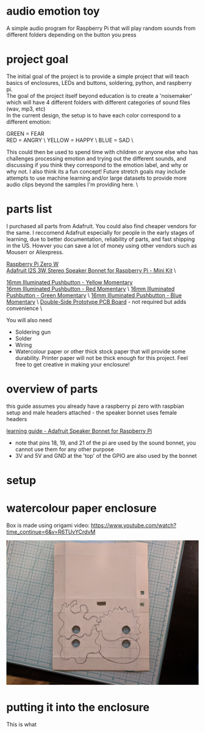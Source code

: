 # audio emotion toy

A simple audio program for Raspberry Pi that will play random sounds from different folders depending on the button you press

# project goal

The initial goal of the project is to provide a simple project that will teach basics of enclosures, LEDs and buttons, soldering, python, and raspberry pi. \
The goal of the project itself beyond education is to create a 'noisemaker' which will have 4 different folders with different categories of sound files (wav, mp3, etc) \
In the current design, the setup is to have each color correspond to a different emotion: 

GREEN = FEAR \
RED = ANGRY \ 
YELLOW = HAPPY \ 
BLUE = SAD \ 

This could then be used to spend time with children or anyone else who has challenges processing emotion and trying out the different sounds, and discussing if you think they correspond to the emotion label, and why or why not. I also think its a fun concept! Future stretch goals may include attempts to use machine learning and/or large datasets to provide more audio clips beyond the samples I'm providing here. \ 

# parts list 

I purchased all parts from Adafruit. You could also find cheaper vendors for the same. I reccomend Adafruit especially for people in the early stages of learning, due to better documentation, reliability of parts, and fast shipping in the US. Howver you can save a lot of money using other vendors such as Mouserr or Aliexpress.

[Raspberry Pi Zero W](https://www.adafruit.com/product/3400?gclid=CjwKCAiA7ovTBRAQEiwAo8dPcT7r_diZ0nh_mxDEbGtFlZWElk7pgPRVqEoXtqhEhSXQYM8Y6hEbBBoCS2YQAvD_BwE) \
[Adafruit I2S 3W Stereo Speaker Bonnet for Raspberry Pi - Mini Kit](https://www.adafruit.com/product/3346) \

[16mm Illuminated Pushbutton - Yellow Momentary](https://www.adafruit.com/product/1441) \
[16mm Illuminated Pushbutton - Red Momentary](https://www.adafruit.com/product/1439) \ 
[16mm Illuminated Pushbutton - Green Momentary](https://www.adafruit.com/product/1440) \ 
[16mm Illuminated Pushbutton - Blue Momentary](https://www.adafruit.com/product/1477) \ 
[Double-Side Prototype PCB Board](https://www.amazon.com/Double-Side-Prototype-Universal-Printed-Circuit/dp/B012YZ2Q3W?th=1) - not required but adds convenience \ 

You will also need
 - Soldering gun
 - Solder
 - Wiring
 - Watercolour paper or other thick stock paper that will provide some durability. Printer paper will not be thick enough for this project. Feel free to get creative in making your enclosure!

# overview of parts

this guide assumes you already have a raspberry pi zero with raspbian setup and male headers attached - the speaker bonnet uses female headers 

[learning guide - Adafruit Speaker Bonnet for Raspberry Pi](https://learn.adafruit.com/adafruit-speaker-bonnet-for-raspberry-pi/pinouts)
 - note that pins 18, 19, and 21 of the pi are used by the sound bonnet, you cannot use them for any other purpose
 - 3V and 5V and GND at the 'top' of the GPIO are also used by the bonnet

# setup



# watercolour paper enclosure

Box is made using origami video: https://www.youtube.com/watch?time_continue=6&v=R6TUvYCrdvM

![enclosure_layout_unpainted!](/images/enclosure/enclosure_layout_unpainted.jpg)

# putting it into the enclosure

This is what 
